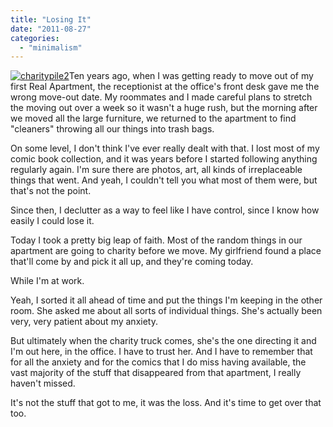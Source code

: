 ```yaml
---
title: "Losing It"
date: "2011-08-27"
categories: 
  - "minimalism"
---
```


[![](http://coloredtabs.files.wordpress.com/2011/08/charitypile21-e1314301684166.jpg?w=300 "charitypile2")](http://coloredtabs.files.wordpress.com/2011/08/charitypile21.jpg)Ten years ago, when I was getting ready to move out of my first Real Apartment, the receptionist at the office's front desk gave me the wrong move-out date. My roommates and I made careful plans to stretch the moving out over a week so it wasn't a huge rush, but the morning after we moved all the large furniture, we returned to the apartment to find "cleaners" throwing all our things into trash bags.

On some level, I don't think I've ever really dealt with that. I lost most of my comic book collection, and it was years before I started following anything regularly again. I'm sure there are photos, art, all kinds of irreplaceable things that went. And yeah, I couldn't tell you what most of them were, but that's not the point.

Since then, I declutter as a way to feel like I have control, since I know how easily I could lose it.

Today I took a pretty big leap of faith. Most of the random things in our apartment are going to charity before we move. My girlfriend found a place that'll come by and pick it all up, and they're coming today.

While I'm at work.

Yeah, I sorted it all ahead of time and put the things I'm keeping in the other room. She asked me about all sorts of individual things. She's actually been very, very patient about my anxiety.

But ultimately when the charity truck comes, she's the one directing it and I'm out here, in the office. I have to trust her. And I have to remember that for all the anxiety and for the comics that I do miss having available, the vast majority of the stuff that disappeared from that apartment, I really haven't missed.

It's not the stuff that got to me, it was the loss. And it's time to get over that too.
